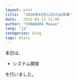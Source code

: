 ```yaml
---
layout: post
title:  "2016年03月12日の出来事"
date:   2016-03-12 22:00
author: "FUNABARA Masao"
lang: "ja"
categories: blog
tags: diary
---
```


本日は、

* システム開発

を行いました。
